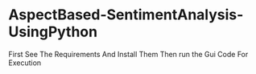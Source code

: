 # AspectBased-SentimentAnalysis-UsingPython


First See The Requirements And Install Them
Then run the Gui Code For Execution
